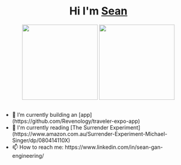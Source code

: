 <h1 align="center">Hi I'm <a href="https://seanengineering.github.io/portfolio/" target="blank">
Sean</a></h1>

<div align="center">
  <img height=200 align="center" src="https://github-readme-stats.vercel.app/api?username=seanengineering&theme=dark" />
  <img height=200 align="center" src="https://github-readme-stats.vercel.app/api/top-langs?username=seanengineering&layout=compact&langs_count=8&card_width=320&theme=dark" />
</div>

<br/>
<ul>
  <li>🌱 I’m currently building an [app](https://github.com/Revenology/traveler-expo-app)</li> 
  <li>📖 I'm currently reading [The Surrender Experiment](https://www.amazon.com.au/Surrender-Experiment-Michael-Singer/dp/080414110X)</li> 
  <li>📫 How to reach me: https://www.linkedin.com/in/sean-gan-engineering/</li> 
</ul>
